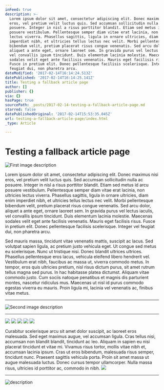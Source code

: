 ```yaml
---
inFeed: true
description: >-
  Lorem ipsum dolor sit amet, consectetur adipiscing elit. Donec maximus nisi
  eros, vel pretium velit luctus quis. Sed accumsan sollicitudin nulla ac
  posuere. Integer in nisl a risus porttitor blandit. Etiam sed metus id arcu
  posuere vestibulum. Pellentesque semper diam vitae erat lacinia, non ultricies
  lectus viverra. Phasellus sagittis, ligula in ornare ultricies, diam enim
  imperdiet nibh, et ultricies tellus lectus nec velit. Morbi pellentesque
  bibendum velit, pretium placerat risus congue venenatis. Sed arcu dolor,
  aliquet a ante eget, ornare laoreet sem. In gravida purus vel lectus iaculis,
  vel convallis ipsum tincidunt. Duis elementum lacinia molestie. Maecenas
  sodales velit eget ante facilisis venenatis. Mauris eget facilisis risus.
  Fusce in pretium elit. Donec pellentesque facilisis scelerisque. Integer vel
  feugiat dui, non pharetra arcu.
dateModified: '2017-02-14T16:14:24.513Z'
datePublished: '2017-02-14T16:14:25.141Z'
title: Testing a fallback article page
author: []
publisher: {}
via: {}
hasPage: true
sourcePath: _posts/2017-02-14-testing-a-fallback-article-page.md
starred: false
datePublishedOriginal: '2017-02-14T15:53:35.045Z'
url: testing-a-fallback-article-page/index.html
_type: Article

---
```

# Testing a fallback article page
![First image description](https://the-grid-user-content.s3-us-west-2.amazonaws.com/e9b4802d-e9db-434a-ac52-88a3dda8c6f8.jpg)

Lorem ipsum dolor sit amet, consectetur adipiscing elit. Donec maximus nisi eros, vel pretium velit luctus quis. Sed accumsan sollicitudin nulla ac posuere. Integer in nisl a risus porttitor blandit. Etiam sed metus id arcu posuere vestibulum. Pellentesque semper diam vitae erat lacinia, non ultricies lectus viverra. Phasellus sagittis, ligula in ornare ultricies, diam enim imperdiet nibh, et ultricies tellus lectus nec velit. Morbi pellentesque bibendum velit, pretium placerat risus congue venenatis. Sed arcu dolor, aliquet a ante eget, ornare laoreet sem. In gravida purus vel lectus iaculis, vel convallis ipsum tincidunt. Duis elementum lacinia molestie. Maecenas sodales velit eget ante facilisis venenatis. Mauris eget facilisis risus. Fusce in pretium elit. Donec pellentesque facilisis scelerisque. Integer vel feugiat dui, non pharetra arcu.

Sed mauris massa, tincidunt vitae venenatis mattis, suscipit ac lacus. Sed volutpat sapien ligula, ac pretium justo vehicula eget. Ut congue sed metus eu scelerisque. Nunc ut tristique nisi. Donec blandit ultrices ultrices. Phasellus pellentesque eros lacus, vehicula eleifend libero hendrerit vel. Vestibulum erat nibh, faucibus ac massa ut, viverra commodo metus. In tempor, eros quis ultricies pretium, nisl risus dictum purus, sit amet rutrum tellus magna sed purus. In hac habitasse platea dictumst. Aliquam vitae commodo justo. Cum sociis natoque penatibus et magnis dis parturient montes, nascetur ridiculus mus. Maecenas ut nisl id purus commodo egestas viverra eu mauris. Proin ligula mi, lacinia vel venenatis ac, finibus vitae metus.

---

![Second image description](https://the-grid-user-content.s3-us-west-2.amazonaws.com/cc8a866a-3019-4fd7-8950-17edbe5fca89.jpg)

---

![](https://the-grid-user-content.s3-us-west-2.amazonaws.com/c985ce56-262b-4eef-91a5-56dc960b2207.jpg)
![](https://the-grid-user-content.s3-us-west-2.amazonaws.com/e9ea9c30-b7a5-44ff-a860-e0fd36e464ed.jpg)
![](https://the-grid-user-content.s3-us-west-2.amazonaws.com/34928774-435b-4cc6-ad4f-aee171327c84.jpg)
![](https://the-grid-user-content.s3-us-west-2.amazonaws.com/09f2112b-7711-4fa8-9c0a-e45952725fe0.jpg)
![](https://the-grid-user-content.s3-us-west-2.amazonaws.com/292a7497-149b-4593-84dd-41564c9773f3.jpg)

Curabitur scelerisque arcu sit amet dolor suscipit, ac laoreet eros malesuada. Sed eget maximus augue, vel accumsan ligula. Cras tellus nisi, accumsan non blandit blandit, tincidunt ac leo. Aliquam in sapien eu nisi placerat tincidunt et vitae mi. Vivamus risus tortor, mollis vitae nibh et, accumsan lacinia ipsum. Cras ut eros bibendum, malesuada risus semper, tincidunt nunc. Praesent sagittis vehicula porta. Proin sit amet massa ut augue malesuada luctus. Donec cursus tempor ullamcorper. Nulla massa risus, ultricies id porttitor ac, commodo in nibh.
![](https://the-grid-user-content.s3-us-west-2.amazonaws.com/a945bcd9-4888-4bbf-8284-c7521d870468.jpg)

---

![description](https://the-grid-user-content.s3-us-west-2.amazonaws.com/2ddbaf8c-400a-4789-b48f-9f6fe8c7e99b.jpg)